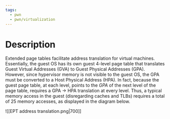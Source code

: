 ```yaml
---
tags:
  - pwn
  - pwn/virtualization
---
```

# Description
Extended page tables facilitate address translation for virtual machines. Essentially, the guest OS has its own guest 4-level page table that translates Guest Virtual Addresses (GVA) to Guest Physical Addresses (GPA). However, since hypervisor memory is not visible to the guest OS, the GPA must be converted to a Host Physical Address (HPA). In fact, because the guest page table, at each level, points to the *GPA* of the next level of the page table, requires a GPA $\to$ HPA translation at every level. Thus, a typical memory access in the guest (disregarding caches and TLBs) requires a total of 25 memory accesses, as displayed in the diagram below.

![[EPT address translation.png|700]]
